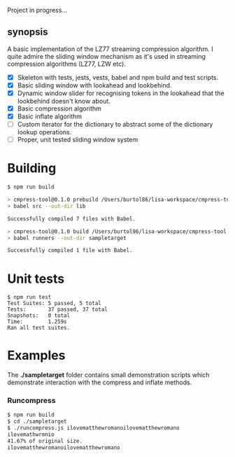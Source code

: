 Project in progress...

## synopsis

A basic implementation of the LZ77 streaming compression algorithm. I quite admire the sliding window mechanism as it's used in streaming compression algorithms (LZ77, LZW etc).

- [x] Skeleton with tests, jests, vests, babel and npm build and test scripts.
- [x] Basic sliding window with lookahead and lookbehind.
- [x] Dynamic window slider for recognising tokens in the lookahead that the lookbehind doesn't know about.
- [x] Basic compression algorithm
- [x] Basic inflate algorithm
- [ ] Custom iterator for the dictionary to abstract some of the dictionary lookup operations.
- [ ] Proper, unit tested sliding window system

# Building

```bash
$ npm run build

> cmpress-tool@0.1.0 prebuild /Users/burtol86/lisa-workspace/cmpress-tool
> babel src --out-dir lib

Successfully compiled 7 files with Babel.

> cmpress-tool@0.1.0 build /Users/burtol86/lisa-workspace/cmpress-tool
> babel runners --out-dir sampletarget

Successfully compiled 1 file with Babel.
```

# Unit tests

```
$ npm run test
Test Suites: 5 passed, 5 total
Tests:       37 passed, 37 total
Snapshots:   0 total
Time:        1.259s
Ran all test suites.
```

# Examples

The **./sampletarget** folder contains small demonstration scripts which demonstrate interaction with the compress and inflate methods.

### Runcompress

```bash
$ npm run build
$ cd ./sampletarget
$ ./runcompress.js ilovematthewromanoilovematthewromano
ilovemathwrmnio
41.67% of original size.
ilovematthewromanoilovematthewromano
```
